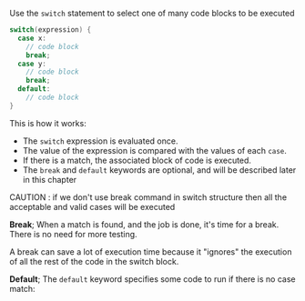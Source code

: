 Use the `switch` statement to select one of many code blocks to be executed
```java
switch(expression) {
  case x:
    // code block
    break;
  case y:
    // code block
    break;
  default:
    // code block
}
```

This is how it works:

-   The `switch` expression is evaluated once.
-   The value of the expression is compared with the values of each `case`.
-   If there is a match, the associated block of code is executed.
-   The `break` and `default` keywords are optional, and will be described later in this chapter




CAUTION :
if we don't use  break command in switch structure then all the acceptable and valid cases will be executed

**Break**;
When a match is found, and the job is done, it's time for a break. There is no need for more testing.

A break can save a lot of execution time because it "ignores" the execution of all the rest of the code in the switch block.

**Default**;
The `default` keyword specifies some code to run if there is no case match:
